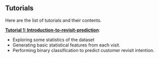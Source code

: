 ## Tutorials

Here are the list of tutorials and their contents.

[**Tutorial 1: Introduction-to-revisit-prediction**](./T1-Introduction-to-revisit-prediction.ipynb):
- Exploring some statistics of the dataset 
- Generating basic statistical features from each visit.
- Performing binary classification to predict customer revisit intention.

